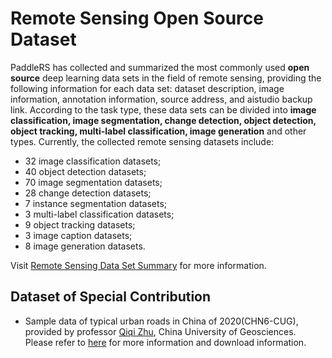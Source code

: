 # Remote Sensing Open Source Dataset

PaddleRS has collected and summarized the most commonly used **open source** deep learning data sets in the field of remote sensing, providing the following information for each data set: dataset description, image information, annotation information, source address, and aistudio backup link. According to the task type, these data sets can be divided into **image classification, image segmentation, change detection, object detection, object tracking, multi-label classification, image generation** and other types. Currently, the collected remote sensing datasets include:

* 32 image classification datasets;
* 40 object detection datasets;
* 70 image segmentation datasets;
* 28 change detection datasets;
* 7 instance segmentation datasets;
* 3 multi-label classification datasets;
* 9 object tracking datasets;
* 3 image caption datasets;
* 8 image generation datasets.

Visit [Remote Sensing Data Set Summary](./dataset_summary.md) for more information.

## Dataset of Special Contribution

* Sample data of typical urban roads in China of 2020(CHN6-CUG), provided by professor [Qiqi Zhu](http://grzy.cug.edu.cn/zhuqiqi), China University of Geosciences. Please refer to [here](http://grzy.cug.edu.cn/zhuqiqi/zh_CN/yjgk/32368/content/1733.htm) for more information and download information.
